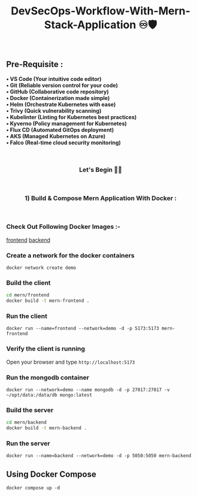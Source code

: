 <h1 align="center"> DevSecOps-Workflow-With-Mern-Stack-Application ♾️🛡️ </h1>

<br>

## Pre-Requisite : ##

<b> • VS Code (Your intuitive code editor) </b> <br>
<b> • Git (Reliable version control for your code) </b> <br>
<b> • GitHub (Collaborative code repository) </b> <br>
<b> • Docker (Containerization made simple) </b> <br>
<b> • Helm (Orchestrate Kubernetes with ease) </b> <br>
<b> • Trivy (Quick vulnerability scanning) </b> <br>
<b> • Kubelinter (Linting for Kubernetes best practices) </b> <br>
<b> • Kyverno (Policy management for Kubernetes) </b> <br>
<b> • Flux CD (Automated GitOps deployment) </b> <br>
<b> • AKS (Managed Kubernetes on Azure) </b> <br>
<b> • Falco (Real-time cloud security monitoring) </b> <br>

<br>

<h3 align="center"> Let's Begin ✌🏻 </h3>

<br>

<h3 align="center"> 1) Build & Compose Mern Application With Docker : </h3>

<br>

### Check Out Following Docker Images :-

<a href="mern/frontend/Dockerfile">frontend</a>
<a href="mern/backend/Dockerfile">backend</a>

### Create a network for the docker containers

`docker network create demo`

### Build the client 

```sh
cd mern/frontend
docker build -t mern-frontend .
```

### Run the client

`docker run --name=frontend --network=demo -d -p 5173:5173 mern-frontend`

### Verify the client is running

Open your browser and type `http://localhost:5173`

### Run the mongodb container

`docker run --network=demo --name mongodb -d -p 27017:27017 -v ~/opt/data:/data/db mongo:latest`

### Build the server

```sh
cd mern/backend
docker build -t mern-backend .
```

### Run the server

`docker run --name=backend --network=demo -d -p 5050:5050 mern-backend`

## Using Docker Compose

`docker compose up -d`

<br>
